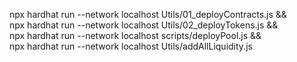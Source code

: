 npx hardhat run --network localhost Utils/01_deployContracts.js && \
npx hardhat run --network localhost Utils/02_deployTokens.js && \
npx hardhat run --network localhost scripts/deployPool.js && \
npx hardhat run --network localhost Utils/addAllLiquidity.js
